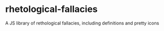 # rhetological-fallacies
A JS library of rethological fallacies, including definitions and pretty icons
